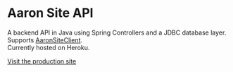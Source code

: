 # Aaron Site API

A backend API in Java using Spring Controllers and a JDBC database layer.<br>
Supports [AaronSiteClient](https://github.com/MrAaronOlsen/AaronSiteClient).<br>
Currently hosted on Heroku.<br>

[Visit the production site](http://wwww.aaron-olsen.com)
